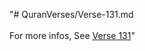 "# QuranVerses/Verse-131.md <br> <br>For more infos, See [Verse 131](https://www.quranbookk.com/quran/search?q=131)"